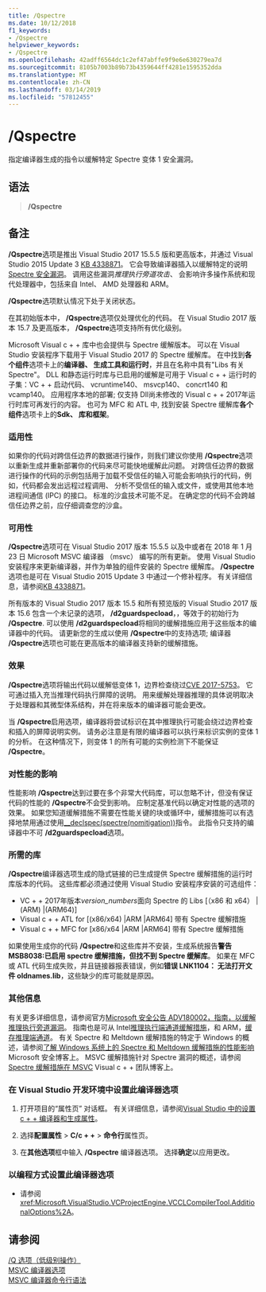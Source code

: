 ```yaml
---
title: /Qspectre
ms.date: 10/12/2018
f1_keywords:
- /Qspectre
helpviewer_keywords:
- /Qspectre
ms.openlocfilehash: 42adff6564dc1c2ef47abffe9f9e6e630279ea7d
ms.sourcegitcommit: 8105b7003b89b73b4359644ff4281e1595352dda
ms.translationtype: MT
ms.contentlocale: zh-CN
ms.lasthandoff: 03/14/2019
ms.locfileid: "57812455"
---
```

# <a name="qspectre"></a>/Qspectre

指定编译器生成的指令以缓解特定 Spectre 变体 1 安全漏洞。

## <a name="syntax"></a>语法

> **/Qspectre**

## <a name="remarks"></a>备注

**/Qspectre**选项是推出 Visual Studio 2017 15.5.5 版和更高版本，并通过 Visual Studio 2015 Update 3 [KB 4338871](https://support.microsoft.com/help/4338871/visual-studio-2015-update-3-spectre-variant-1-toolset-qspectre)。 它会导致编译器插入以缓解特定的说明[Spectre 安全漏洞](https://spectreattack.com/spectre.pdf)。 调用这些漏洞*推理执行旁道攻击*、 会影响许多操作系统和现代处理器中，包括来自 Intel、 AMD 处理器和 ARM。

**/Qspectre**选项默认情况下处于关闭状态。

在其初始版本中， **/Qspectre**选项仅处理优化的代码。 在 Visual Studio 2017 版本 15.7 及更高版本， **/Qspectre**选项支持所有优化级别。

Microsoft Visual c + + 库中也会提供与 Spectre 缓解版本。 可以在 Visual Studio 安装程序下载用于 Visual Studio 2017 的 Spectre 缓解库。 在中找到**各个组件**选项卡上的**编译器、 生成工具和运行时**，并且在名称中具有"Libs 有关 Spectre"。 DLL 和静态运行时库与已启用的缓解是可用于 Visual c + + 运行时的子集：VC + + 启动代码、 vcruntime140、 msvcp140、 concrt140 和 vcamp140。 应用程序本地的部署; 仅支持 Dll尚未修改的 Visual c + + 2017年运行时库可再发行的内容。 也可为 MFC 和 ATL 中, 找到安装 Spectre 缓解库**各个组件**选项卡上的**Sdk、 库和框架**。

### <a name="applicability"></a>适用性

如果你的代码对跨信任边界的数据进行操作，则我们建议你使用 **/Qspectre**选项以重新生成并重新部署你的代码来尽可能快地缓解此问题。 对跨信任边界的数据进行操作的代码的示例包括用于加载不受信任的输入可能会影响执行的代码，例如，代码都会发出远程过程调用、 分析不受信任的输入或文件，或使用其他本地进程间通信 (IPC) 的接口。 标准的沙盒技术可能不足。 在确定您的代码不会跨越信任边界之前，应仔细调查您的沙盒。

### <a name="availability"></a>可用性

**/Qspectre**选项可在 Visual Studio 2017 版本 15.5.5 以及中或者在 2018 年 1 月 23 日 Microsoft MSVC 编译器 （msvc） 编写的所有更新。 使用 Visual Studio 安装程序来更新编译器，并作为单独的组件安装的 Spectre 缓解库。 **/Qspectre**选项也是可在 Visual Studio 2015 Update 3 中通过一个修补程序。 有关详细信息，请参阅[KB 4338871](https://support.microsoft.com/help/4338871)。

所有版本的 Visual Studio 2017 版本 15.5 和所有预览版的 Visual Studio 2017 版本 15.6 包含一个未记录的选项， **/d2guardspecload**，，等效于的初始行为 **/Qspectre**. 可以使用 **/d2guardspecload**将相同的缓解措施应用于这些版本的编译器中的代码。 请更新您的生成以使用 **/Qspectre**中的支持选项; 编译器 **/Qspectre**选项也可能在更高版本的编译器支持新的缓解措施。

### <a name="effect"></a>效果

**/Qspectre**选项将输出代码以缓解低变体 1，边界检查绕过[CVE 2017-5753](https://nvd.nist.gov/vuln/detail/CVE-2017-5753)。 它可通过插入充当推理代码执行屏障的说明。 用来缓解处理器推理的具体说明取决于处理器和其微型体系结构，并在将来版本的编译器可能会更改。

当 **/Qspectre**启用选项，编译器将尝试标识在其中推理执行可能会绕过边界检查和插入的屏障说明实例。 请务必注意是有限的编译器可以执行来标识实例的变体 1 的分析。 在这种情况下，则变体 1 的所有可能的实例检测下不能保证 **/Qspectre**。

### <a name="performance-impact"></a>对性能的影响

性能影响 **/Qspectre**达到过要在多个非常大代码库，可以忽略不计，但没有保证代码的性能的 **/Qspectre**不会受到影响。 应制定基准代码以确定对性能的选项的效果。 如果您知道缓解措施不需要在性能关键的块或循环中，缓解措施可以有选择地禁用通过使用[__declspec(spectre(nomitigation))](../../cpp/spectre.md)指令。 此指令只支持的编译器中不可 **/d2guardspecload**选项。

### <a name="required-libraries"></a>所需的库

**/Qspectre**编译器选项生成的隐式链接的已生成提供 Spectre 缓解措施的运行时库版本的代码。 这些库都必须通过使用 Visual Studio 安装程序安装的可选组件：

- VC + + 2017年版本*version_numbers*面向 Spectre 的 Libs \[（x86 和 x64） |(ARM) |(ARM64)]
- Visual c + + ATL for \[(x86/x64) |ARM |ARM64] 带有 Spectre 缓解措施
- Visual c + + MFC for \[x86/x64 |ARM |ARM64] 带有 Spectre 缓解措施

如果使用生成你的代码 **/Qspectre**和这些库并不安装，生成系统报告**警告 MSB8038:已启用 spectre 缓解措施，但找不到 Spectre 缓解库**。 如果在 MFC 或 ATL 代码生成失败，并且链接器报表错误，例如**错误 LNK1104： 无法打开文件 oldnames.lib**，这些缺少的库可能就是原因。

### <a name="additional-information"></a>其他信息

有关更多详细信息，请参阅官方[Microsoft 安全公告 ADV180002，指南，以缓解推理执行旁道漏洞](https://portal.msrc.microsoft.com/en-US/security-guidance/advisory/ADV180002)。 指南也是可从 Intel[推理执行端通道缓解措施](https://software.intel.com/sites/default/files/managed/c5/63/336996-Speculative-Execution-Side-Channel-Mitigations.pdf)，和 ARM，[缓存推理端通道](https://developer.arm.com/-/media/Files/pdf/Cache_Speculation_Side-channels.pdf)。 有关 Spectre 和 Meltdown 缓解措施的特定于 Windows 的概述，请参阅[了解 Windows 系统上的 Spectre 和 Meltdown 缓解措施的性能影响](https://cloudblogs.microsoft.com/microsoftsecure/2018/01/09/understanding-the-performance-impact-of-spectre-and-meltdown-mitigations-on-windows-systems/)Microsoft 安全博客上。 MSVC 缓解措施针对 Spectre 漏洞的概述，请参阅[Spectre 缓解措施在 MSVC](https://blogs.msdn.microsoft.com/vcblog/2018/01/15/spectre-mitigations-in-msvc./) Visual c + + 团队博客上。

### <a name="to-set-this-compiler-option-in-the-visual-studio-development-environment"></a>在 Visual Studio 开发环境中设置此编译器选项

1. 打开项目的“属性页”  对话框。 有关详细信息，请参阅[Visual Studio 中的设置 c + + 编译器和生成属性](../working-with-project-properties.md)。

1. 选择**配置属性** > **C/c + +** > **命令行**属性页。

1. 在**其他选项**框中输入 **/Qspectre** 编译器选项。 选择**确定**以应用更改。

### <a name="to-set-this-compiler-option-programmatically"></a>以编程方式设置此编译器选项

- 请参阅 <xref:Microsoft.VisualStudio.VCProjectEngine.VCCLCompilerTool.AdditionalOptions%2A>。

## <a name="see-also"></a>请参阅

[/Q 选项（低级别操作）](q-options-low-level-operations.md)<br/>
[MSVC 编译器选项](compiler-options.md)<br/>
[MSVC 编译器命令行语法](compiler-command-line-syntax.md)
